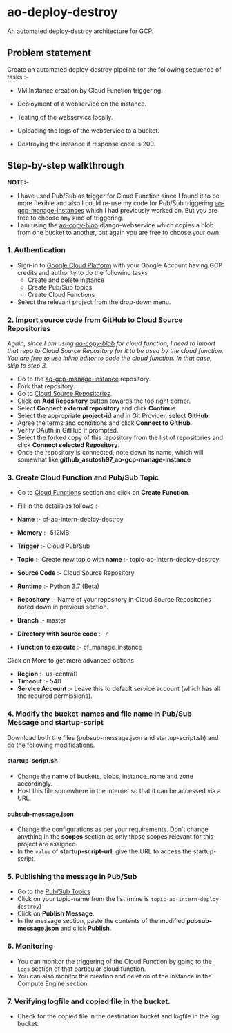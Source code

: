 # ao-deploy-destroy

An automated deploy-destroy architecture for GCP.

## Problem statement

Create an automated  deploy-destroy pipeline for the following sequence of tasks :-

- VM Instance creation by Cloud Function triggering.

- Deployment of a webservice on the instance.

- Testing of the webservice locally.

- Uploading the logs of the webservice to a bucket.

- Destroying the instance if response code is 200.

  

## Step-by-step walkthrough

**NOTE:-**

- I have used Pub/Sub as trigger for Cloud Function since I found it to be more flexible and also I could re-use my code for Pub/Sub triggering [ao-gcp-manage-instances](https://github.com/teraflik/ao-gcp-manage-instance/) which I had previously worked on. But you are free to choose any kind of triggering.
- I am using the [ao-copy-blob](https://github.com/asutosh97/ao-copy-blob) django-webservice which copies a blob from one bucket to another, but again you are free to choose your own.

### 1. Authentication

- Sign-in to [Google Cloud Platform](https://console.cloud.google.com/) with your Google Account having GCP credits and authority to do the following tasks
  - Create and delete instance
  - Create Pub/Sub topics
  - Create Cloud Functions
- Select the relevant project from the drop-down menu.

### 2. Import source code from GitHub to Cloud Source Repositories
*Again, since I am using [ao-copy-blob](https://github.com/asutosh97/ao-copy-blob) for cloud function, I need to import that repo to Cloud Source Repository for it to be used by the cloud function. You are free to use inline editor to code the cloud function. In that case, skip to step 3.*

- Go to the [ao-gcp-manage-instance](https://github.com/teraflik/ao-gcp-manage-instance/) repository.
- Fork that repository.
- Go to [Cloud Source Repositories](https://source.cloud.google.com/).
- Click on **Add Repository** button towards the top right corner.
- Select **Connect external repository** and click **Continue**.
- Select the appropriate **project-id** and in Git Provider,  select **GitHub**.
- Agree the terms and conditions and click **Connect to GitHub**.
- Verify OAuth in GitHub if prompted.
- Select the forked copy of this repository from the list of repositories and click **Connect selected Repository**.
- Once the repository is connected, note down its name, which will somewhat like **github_asutosh97_ao-gcp-manage-instance**

### 3. Create Cloud Function and Pub/Sub Topic

- Go to [Cloud Functions](https://console.cloud.google.com/functions) section and click on **Create Function**.

- Fill in the details as follows :-

- **Name** :- cf-ao-intern-deploy-destroy
- **Memory** :- 512MB
- **Trigger** :- Cloud Pub/Sub
- **Topic** :- Create new topic with **name** :- topic-ao-intern-deploy-destroy
- **Source Code** :- Cloud Source Repository
- **Runtime** :- Python 3.7 (Beta)
- **Repository** :- Name of your repository in Cloud Source Repositories noted down in previous section.
- **Branch** :- master
- **Directory with source code** :- `/`
- **Function to execute** :- cf_manage_instance

Click on More to get more advanced options

- **Region** :- us-central1
- **Timeout** :- 540
- **Service Account** :- Leave this to default service account (which has all the required permissions).

### 4. Modify the bucket-names and file name in Pub/Sub Message and startup-script

Download both the files (pubsub-message.json and startup-script.sh) and do the following modifications.

#### startup-script.sh

- Change the name of buckets, blobs, instance_name and zone accordingly.
- Host this file somewhere in the internet so that it can be accessed via a URL.

#### pubsub-message.json

- Change the configurations as per your requirements. Don't change anything in the **scopes** section as only those scopes relevant for this project are assigned.
- In the `value` of **startup-script-url**, give the URL to access the startup-script.

### 5. Publishing the message in Pub/Sub

- Go to the [Pub/Sub Topics](https://console.cloud.google.com/cloudpubsub)
- Click on your topic-name from the list (mine is `topic-ao-intern-deploy-destroy`)
- Click on **Publish Message**.
- In the message section, paste the contents of the modified **pubsub-message.json** and click **Publish**.

### 6. Monitoring

- You can monitor the triggering of the Cloud Function by going to the `Logs` section of that particular cloud function.
- You can also monitor the creation and deletion of the instance in the Compute Engine section.

### 7. Verifying logfile and copied file in the bucket.

- Check for the copied file in the destination bucket and logfile in the log bucket.

